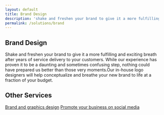 ```yaml
---
layout: default
title: Brand Design
description: 'shake and freshen your brand to give it a more fulfilling and exciting breath after years of service delivery to your customers.'
permalink: /solutions/brand
---
```

<section class = 'division about transparent'>
    <div class = 'half'>
        <h1>Brand Design</h1>
        <p>Shake and freshen your brand to give it a more fulfilling and exciting breath after years of service delivery to your customers. While our experience has proven it to be a daunting and sometimes confusing step, nothing could have prepared us better than those very moments.Our in-house logo designers will help conceptualize and breathe your new brand to life at a fraction of your budget.</p>
    </div>
    <div class = 'center-text half'>
    <h2>Other Services</h2>
    <div class = 'expand-me green'>
      <a href = '/solutions/brand'><i class = 'icon icon-share'></i> Brand and graphics design</a>
      <a href = '/solutions/social'><i class = 'icon icon-share'></i> Promote your business on social media</a>
    </div>
  </div>
</section>